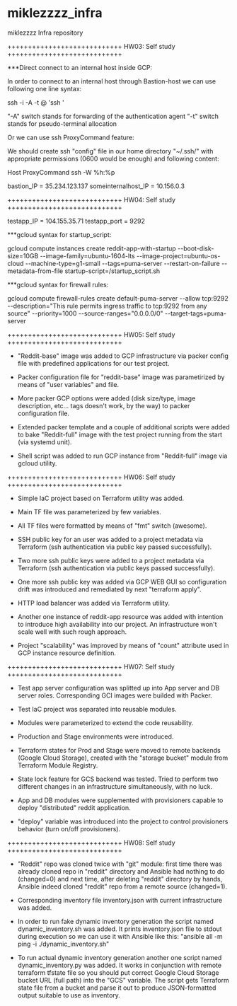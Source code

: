 # miklezzzz_infra
miklezzzz Infra repository

++++++++++++++++++++++++++++
HW03: Self study
++++++++++++++++++++++++++++

***Direct connect to an internal host inside GCP:

In order to connect to an internal host through Bastion-host we can use following one line syntax:

   ssh -i <local path to your ssh secret key> -A -t <your user name>@<bastion-host public ip> 'ssh <internal host name>'

"-A" switch stands for forwarding of the authentication agent
"-t" switch stands for pseudo-terminal allocation

Or we can use ssh ProxyCommand feature:

We should create ssh "config" file in our home directory "~/.ssh/" with appropriate permissions (0600 would be enough) and following content:

   Host <alias for our internal host>
   ProxyCommand ssh <bastion-host public ip> -W %h:%p

bastion_IP = 35.234.123.137
someinternalhost_IP = 10.156.0.3


++++++++++++++++++++++++++++
HW04: Self study
++++++++++++++++++++++++++++

testapp_IP = 104.155.35.71
testapp_port = 9292 

***gcloud syntax for startup_script:

gcloud compute instances create reddit-app-with-startup --boot-disk-size=10GB --image-family=ubuntu-1604-lts --image-project=ubuntu-os-cloud --machine-type=g1-small --tags=puma-server --restart-on-failure --metadata-from-file startup-script=<local path to startup_script file>/startup_script.sh

***gcloud syntax for firewall rules:

gcloud compute firewall-rules create default-puma-server --allow tcp:9292 --description="This rule permits ingress traffic to tcp:9292 from any source"  --priority=1000 --source-ranges="0.0.0.0/0" --target-tags=puma-server

++++++++++++++++++++++++++++
HW05: Self study
++++++++++++++++++++++++++++

- "Reddit-base" image was added to GCP infrastructure via packer config file with predefined applications for our test project.

- Packer configuration file for "reddit-base" image was parametirized by means of "user variables" and file.

- More packer GCP options were added (disk size/type, image description, etc... tags doesn't work, by the way) to packer configuration file.

- Extended packer template and a couple of additional scripts were added to bake "Reddit-full" image with the test project running from the start (via systemd unit).

- Shell script was added to run GCP instance from "Reddit-full" image via gcloud utility.

++++++++++++++++++++++++++++
HW06: Self study
++++++++++++++++++++++++++++

- Simple IaC project based on Terraform utility was added.

- Main TF file was parameterized by few variables.

- All TF files were formatted by means of "fmt" switch (awesome).

- SSH public key for an user was added to a project metadata via Terraform (ssh authentication via public key passed successfully). 

- Two more ssh public keys were added to a project metadata via Terraform (ssh authentication via public keys passed successfully).

- One more ssh public key was added via GCP WEB GUI so configuration drift was introduced and remediated by next "terraform apply". 

- HTTP load balancer was added via Terraform utility.

- Another one instance of reddit-app resource was added with intention to introduce high availability into our project. An infrastructure won't scale well with such rough approach.

- Project "scalability" was improved by means of "count" attribute used in GCP instance resource definition.

++++++++++++++++++++++++++++
HW07: Self study
++++++++++++++++++++++++++++

- Test app server configuration was splitted up into App server and DB server roles. Corresponding GCI images were builded with Packer.

- Test IaC project was separated into reusable modules.

- Modules were parameterized to extend the code reusability.

- Production and Stage environments were introduced.

- Terraform states for Prod and Stage were moved to remote backends (Google Cloud Storage), created with the "storage bucket" module from Terraform Module Registry.

- State lock feature for GCS backend was tested. Tried to perform two different changes in an infrastructure simultaneously, with no luck.

- App and DB modules were supplemented with provisioners capable to deploy "distributed" reddit application.

- "deploy" variable was introduced into the project to control provisioners behavior (turn on/off provisioners).

++++++++++++++++++++++++++++
HW08: Self study
++++++++++++++++++++++++++++

- "Reddit" repo was cloned twice with "git" module: first time there was already cloned repo in "reddit" directory and Ansible had nothing to do (changed=0) and next time, after deleting "reddit" directory by hands, Ansible indeed cloned "reddit" repo from a remote source (changed=1).

- Corresponding inventory file inventory.json with current infrastructure was added.

- In order to run fake dynamic inventory generation the script named dynamic_inventory.sh was added. It prints inventory.json file to stdout during execution so we can use it with Ansible like this: "ansible all -m ping -i ./dynamic_inventory.sh"

- To run actual dynamic inventory generation another one script named dynamic_inventory.py was added. It works in conjunction with remote terraform tfstate file so you should put correct Google Cloud Storage bucket URL (full path) into the "GCS" variable. The script gets Terraform state file from a bucket and parse it out to produce JSON-formatted output suitable to use as inventory.
